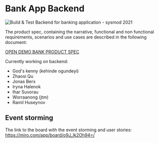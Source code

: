 # Bank App Backend

![Build & Test](https://github.com/Sysmod-2021/bankappbackend/actions/workflows/gradle.yml/badge.svg)
Backend for banking application - sysmod 2021

The product spec, containing the narrative, functional and non functional requirements, scenarios and use cases are described in the following document:

[OPEN DEMO BANK PRODUCT SPEC](https://docs.google.com/document/d/1AjevAXSdgcHC6yfwMc1QbsvFRuz3pfRowHIOu4XMXEU/edit?usp=sharing)


Currently working on backend:

- God's kenny (kehinde ogundeyi)
- Zhaosi Qu
- Jonas Berx
- Iryna Halenok
- Ihar Suvorau
- Worraanong (jtm)
- Ramil Huseynov

## Event storming

The link to the board with the event storming and user stories: https://miro.com/app/board/o9J_lk2Oh94=/
